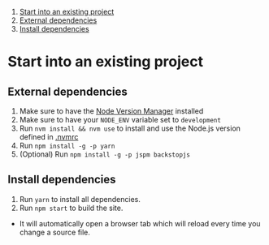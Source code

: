 1. [Start into an existing project](#start-into-an-existing-project)
  1. [External dependencies](#externel-dependencies)
  2. [Install dependencies](#install-dependencies)


# Start into an existing project


## External dependencies
1. Make sure to have the [Node Version Manager](https://github.com/creationix/nvm) installed
2. Make sure to have your `NODE_ENV` variable set to `development`
3. Run `nvm install && nvm use` to install and use the Node.js version defined in [.nvmrc](../.nvmrc)
4. Run `npm install -g -p yarn`
5. (Optional) Run `npm install -g -p jspm backstopjs`


## Install dependencies
1. Run `yarn` to install all dependencies.
2. Run `npm start` to build the site.
  * It will automatically open a browser tab which will reload every time you change a source file.
